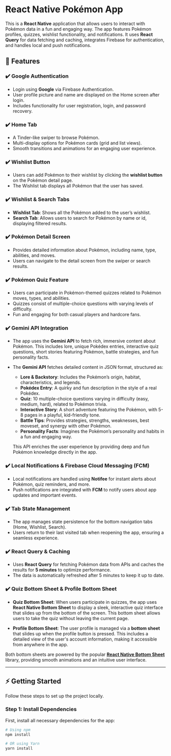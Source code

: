 # React Native Pokémon App

This is a **React Native** application that allows users to interact with Pokémon data in a fun and engaging way. The app features Pokémon profiles, quizzes, wishlist functionality, and notifications. It uses **React Query** for data fetching and caching, integrates Firebase for authentication, and handles local and push notifications.

## 🌟 Features

### ✔️ **Google Authentication**
- Login using **Google** via Firebase Authentication.
- User profile picture and name are displayed on the Home screen after login.
- Includes functionality for user registration, login, and password recovery.

### ✔️ **Home Tab**
- A Tinder-like swiper to browse Pokémon.
- Multi-display options for Pokémon cards (grid and list views).
- Smooth transitions and animations for an engaging user experience.

### ✔️ **Wishlist Button**
- Users can add Pokémon to their wishlist by clicking the **wishlist button** on the Pokémon detail page.
- The Wishlist tab displays all Pokémon that the user has saved.

### ✔️ **Wishlist & Search Tabs**
- **Wishlist Tab**: Shows all the Pokémon added to the user’s wishlist.
- **Search Tab**: Allows users to search for Pokémon by name or id, displaying filtered results.

### ✔️ **Pokémon Detail Screen**
- Provides detailed information about Pokémon, including name, type, abilities, and moves.
- Users can navigate to the detail screen from the swiper or search results.

### ✔️ **Pokémon Quiz Feature**
- Users can participate in Pokémon-themed quizzes related to Pokémon moves, types, and abilities.
- Quizzes consist of multiple-choice questions with varying levels of difficulty.
- Fun and engaging for both casual players and hardcore fans.

### ✔️ **Gemini API Integration**
- The app uses the **Gemini API** to fetch rich, immersive content about Pokémon. This includes lore, unique Pokédex entries, interactive quiz questions, short stories featuring Pokémon, battle strategies, and fun personality facts.
- The **Gemini API** fetches detailed content in JSON format, structured as:
    - **Lore & Backstory**: Includes the Pokémon’s origin, habitat, characteristics, and legends.
    - **Pokédex Entry**: A quirky and fun description in the style of a real Pokédex.
    - **Quiz**: 10 multiple-choice questions varying in difficulty (easy, medium, hard), related to Pokémon trivia.
    - **Interactive Story**: A short adventure featuring the Pokémon, with 5-8 pages in a playful, kid-friendly tone.
    - **Battle Tips**: Provides strategies, strengths, weaknesses, best moveset, and synergy with other Pokémon.
    - **Personality Facts**: Imagines the Pokémon’s personality and habits in a fun and engaging way.

    This API enriches the user experience by providing deep and fun Pokémon knowledge directly in the app.

### ✔️ **Local Notifications & Firebase Cloud Messaging (FCM)**
- Local notifications are handled using **Notifee** for instant alerts about Pokémon, quiz reminders, and more. 
- Push notifications are integrated with **FCM** to notify users about app updates and important events.

### ✔️ **Tab State Management**
- The app manages state persistence for the bottom navigation tabs (Home, Wishlist, Search).
- Users return to their last visited tab when reopening the app, ensuring a seamless experience.

### ✔️ **React Query & Caching**
- Uses **React Query** for fetching Pokémon data from APIs and caches the results for **5 minutes** to optimize performance.
- The data is automatically refreshed after 5 minutes to keep it up to date.

### ✔️ **Quiz Bottom Sheet** & **Profile Bottom Sheet**
- **Quiz Bottom Sheet**: When users participate in quizzes, the app uses **React Native Bottom Sheet** to display a sleek, interactive quiz interface that slides up from the bottom of the screen. This bottom sheet allows users to take the quiz without leaving the current page.
  
- **Profile Bottom Sheet**: The user profile is managed via a **bottom sheet** that slides up when the profile button is pressed. This includes a detailed view of the user's account information, making it accessible from anywhere in the app.

Both bottom sheets are powered by the popular **[React Native Bottom Sheet](https://gorhom.dev/react-native-bottom-sheet/)** library, providing smooth animations and an intuitive user interface.

---

## ⚡ Getting Started

Follow these steps to set up the project locally.

### Step 1: Install Dependencies

First, install all necessary dependencies for the app:

```bash
# Using npm
npm install

# OR using Yarn
yarn install
